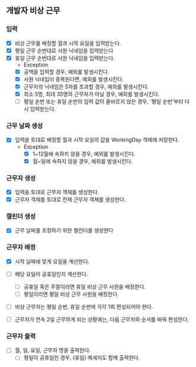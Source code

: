 ## 개발자 비상 근무

### 입력
- [x] 비상 근무를 배정할 월과 시작 요일을 입력받는다.
- [x] 평일 근무 순번대로 사원 닉네임을 입력받는다
- [x] 휴일 근무 순번대로 사원 닉네임을 입력받는다.
  - Exception
  - [x] 공백을 입력할 경우, 예외를 발생시킨다.
  - [x] 사원 닉네임이 중복된다면, 예외를 발생시킨다.
  - [x] 근무자의 닉네임은 5자를 초과할 경우, 예외를 발생시킨다.
  - [x] 최소 5명, 최대 35명의 근무자가 아닐 경우, 예외를 발생시킨다.
  - [ ] 평일 순번 또는 휴일 순번의 입력 값이 올바르지 않은 경우, '평일 순번'부터 다시 입력받는다.

### 근무 날짜 생성
- [x] 입력을 토대로 배정할 월과 시작 요일의 값을 WorkingDay 객체에 저장한다.
  - Exception
    - [x] 1~12월에 속하지 않을 경우, 예외를 발생시킨다.
    - [x] 월~일에 속하지 않을 경우, 예외를 발생시킨다.

### 근무자 생성
- [x] 입력을 토대로 근무자 객체를 생성한다.
- [x] 근무자 객체를 토대로 전체 근무자 객체를 생성한다.

### 캘린더 생성
- [x] 근무 날짜를 조정하기 위한 캘린더를 생성한다

### 근무자 배정 
- [x] 시작 날짜에 맞게 요일을 계산한다.
- [ ] 해당 요일이 공휴일인지 계산한다.
  - [ ] 공휴일 혹은 주말이라면 휴일 비상 근무 사원을 배정한다.
  - [ ] 평일이라면 평일 비상 근무 사원을 배정한다.
- [ ] 비상 근무자는 평일 순번, 휴일 순번에 각각 1회 편성되어야 한다.
- [ ] 근무자가 연속 2일 근무하게 되는 상황에는, 다음 근무자와 순서를 바꿔 편성한다.



### 근무자 출력
- [ ] 월, 일, 요일, 근무자 명을 출력한다.
  - [ ] 평일이 공휴일인 경우, (휴일) 메세지도 함께 출력한다.
